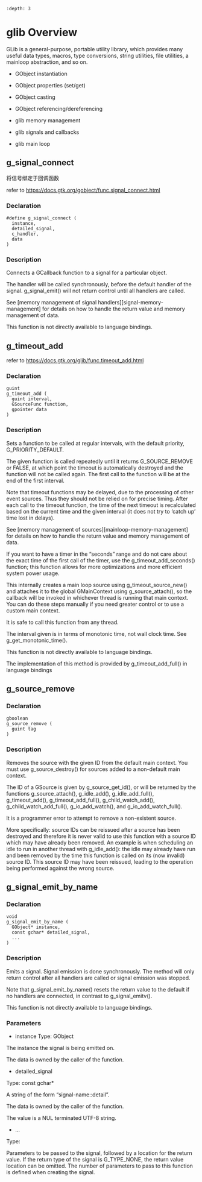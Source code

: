 ```{contents} Table of Contents
:depth: 3
```

# glib Overview

GLib is a general-purpose, portable utility library, which provides many useful data types, macros, type conversions, string utilities, file utilities, a mainloop abstraction, and so on.


* GObject instantiation

* GObject properties (set/get)

* GObject casting

* GObject referencing/dereferencing

* glib memory management

* glib signals and callbacks

* glib main loop


## g_signal_connect

将信号绑定于回调函数

refer to https://docs.gtk.org/gobject/func.signal_connect.html

### Declaration
```
#define g_signal_connect (
  instance,
  detailed_signal,
  c_handler,
  data
)
```

### Description

Connects a GCallback function to a signal for a particular object.

The handler will be called synchronously, before the default handler of the signal. g_signal_emit() will not return control until all handlers are called.

See [memory management of signal handlers][signal-memory-management] for details on how to handle the return value and memory management of data.

This function is not directly available to language bindings.

## g_timeout_add
refer to https://docs.gtk.org/glib/func.timeout_add.html

### Declaration

```
guint
g_timeout_add (
  guint interval,
  GSourceFunc function,
  gpointer data
)
```


### Description

Sets a function to be called at regular intervals, with the default priority, G_PRIORITY_DEFAULT.

The given function is called repeatedly until it returns G_SOURCE_REMOVE or FALSE, at which point the timeout is automatically destroyed and the function will not be called again. The first call to the function will be at the end of the first interval.

Note that timeout functions may be delayed, due to the processing of other event sources. Thus they should not be relied on for precise timing. After each call to the timeout function, the time of the next timeout is recalculated based on the current time and the given interval (it does not try to ‘catch up’ time lost in delays).

See [memory management of sources][mainloop-memory-management] for details on how to handle the return value and memory management of data.

If you want to have a timer in the “seconds” range and do not care about the exact time of the first call of the timer, use the g_timeout_add_seconds() function; this function allows for more optimizations and more efficient system power usage.

This internally creates a main loop source using g_timeout_source_new() and attaches it to the global GMainContext using g_source_attach(), so the callback will be invoked in whichever thread is running that main context. You can do these steps manually if you need greater control or to use a custom main context.

It is safe to call this function from any thread.

The interval given is in terms of monotonic time, not wall clock time. See g_get_monotonic_time().

This function is not directly available to language bindings.

The implementation of this method is provided by g_timeout_add_full() in language bindings


## g_source_remove
### Declaration
```
gboolean
g_source_remove (
  guint tag
)
```

### Description

Removes the source with the given ID from the default main context. You must use g_source_destroy() for sources added to a non-default main context.

The ID of a GSource is given by g_source_get_id(), or will be returned by the functions g_source_attach(), g_idle_add(), g_idle_add_full(), g_timeout_add(), g_timeout_add_full(), g_child_watch_add(), g_child_watch_add_full(), g_io_add_watch(), and g_io_add_watch_full().

It is a programmer error to attempt to remove a non-existent source.

More specifically: source IDs can be reissued after a source has been destroyed and therefore it is never valid to use this function with a source ID which may have already been removed. An example is when scheduling an idle to run in another thread with g_idle_add(): the idle may already have run and been removed by the time this function is called on its (now invalid) source ID. This source ID may have been reissued, leading to the operation being performed against the wrong source.


## g_signal_emit_by_name

### Declaration

```
void
g_signal_emit_by_name (
  GObject* instance,
  const gchar* detailed_signal,
  ...
)

```

### Description

Emits a signal. Signal emission is done synchronously. The method will only return control after all handlers are called or signal emission was stopped.

Note that g_signal_emit_by_name() resets the return value to the default if no handlers are connected, in contrast to g_signal_emitv().

This function is not directly available to language bindings.


### Parameters 

* instance
Type: GObject

The instance the signal is being emitted on.

The data is owned by the caller of the function.

* detailed_signal

Type: const gchar*

A string of the form “signal-name::detail”.

The data is owned by the caller of the function.

The value is a NUL terminated UTF-8 string.

* ...

Type: 

Parameters to be passed to the signal, followed by a location for the return value. If the return type of the signal is G_TYPE_NONE, the return value location can be omitted. The number of parameters to pass to this function is defined when creating the signal.